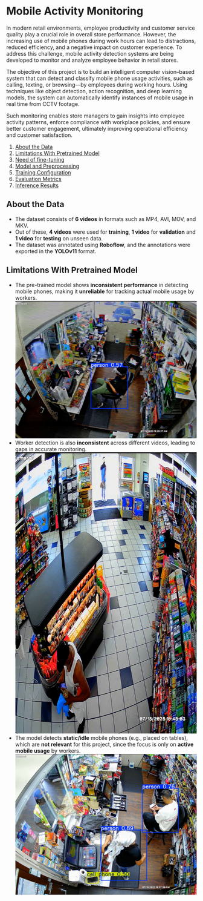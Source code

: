 # Mobile Activity Monitoring
In modern retail environments, employee productivity and customer service quality play a crucial role in overall store performance. However, the increasing use of mobile phones during work hours can lead to distractions, reduced efficiency, and a negative impact on customer experience. To address this challenge, mobile activity detection systems are being developed to monitor and analyze employee behavior in retail stores.

The objective of this project is to build an intelligent computer vision–based system that can detect and classify mobile phone usage activities, such as calling, texting, or browsing—by employees during working hours. Using techniques like object detection, action recognition, and deep learning models, the system can automatically identify instances of mobile usage in real time from CCTV footage.

Such monitoring enables store managers to gain insights into employee activity patterns, enforce compliance with workplace policies, and ensure better customer engagement, ultimately improving operational efficiency and customer satisfaction.

1. [About the Data](#about-the-data)
2. [Limitations With Pretrained Model](#limitations-with-pretrained-model)
3. [Need of fine-tuning](#need-for-fine-tuning)
4. [Model and Preprocessing](#model-and-preprocessing)
5. [Training Configuration](#training-configuration)
6. [Evaluation Metrics](#evaluation-metrics)
7. [Inference Results](#inference-results)


## About the Data
- The dataset consists of **6 videos** in formats such as MP4, AVI, MOV, and MKV.
- Out of these, **4 videos** were used for **training**, **1 video** for **validation** and **1 video** for **testing** on unseen data.
- The dataset was annotated using **Roboflow**, and the annotations were exported in the **YOLOv11** format.

## Limitations With Pretrained Model
- The pre-trained model shows **inconsistent performance** in detecting mobile phones, making it **unreliable** for tracking actual mobile usage by workers.
![Inconsistency](visuals/inconsistency.png)
- Worker detection is also **inconsistent** across different videos, leading to gaps in accurate monitoring.
  ![Inconsistency Worker](visuals/inconsistency_worker.png)
- The model detects **static/idle** mobile phones (e.g., placed on tables), which are **not relevant** for this project, since the focus is only on **active mobile usage** by workers.
  ![Static Device](visuals/static.png)
